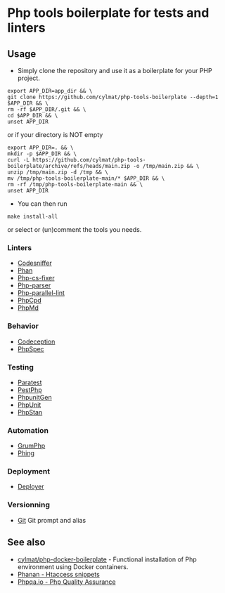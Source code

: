 # Php tools boilerplate for tests and linters

Usage
---
* Simply clone the repository and use it as a boilerplate for your PHP project.
```
export APP_DIR=app_dir && \
git clone https://github.com/cylmat/php-tools-boilerplate --depth=1 $APP_DIR && \
rm -rf $APP_DIR/.git && \
cd $APP_DIR && \
unset APP_DIR
```
or if your directory is NOT empty
```
export APP_DIR=. && \
mkdir -p $APP_DIR && \
curl -L https://github.com/cylmat/php-tools-boilerplate/archive/refs/heads/main.zip -o /tmp/main.zip && \
unzip /tmp/main.zip -d /tmp && \
mv /tmp/php-tools-boilerplate-main/* $APP_DIR && \
rm -rf /tmp/php-tools-boilerplate-main && \
unset APP_DIR
```
* You can then run 
```
make install-all
```
or select or (un)comment the tools you needs.

### Linters
* [Codesniffer](https://github.com/squizlabs/PHP_CodeSniffer)
* [Phan](https://github.com/phan/phan/wiki)
* [Php-cs-fixer](https://cs.symfony.com/)
* [Php-parser](https://github.com/nikic/PHP-Parser)
* [Php-parallel-lint](https://github.com/php-parallel-lint/PHP-Parallel-Lint)
* [PhpCpd](https://github.com/sebastianbergmann/phpcpd)
* [PhpMd](https://phpmd.org)

### Behavior
* [Codeception](https://codeception.com)
* [PhpSpec](http://www.phpspec.net)

### Testing
* [Paratest](https://github.com/paratestphp/paratest)
* [PestPhp](https://pestphp.com/)
* [PhpunitGen](https://phpunitgen.io/)
* [PhpUnit](https://phpunit.de/)
* [PhpStan](https://phpstan.org/)

### Automation
* [GrumPhp](https://github.com/phpro/grumphp)
* [Phing](https://phing.info)

### Deployment
* [Deployer](https://deployer.org)

### Versionning
* [Git](http://git-scm.com) Git prompt and alias

## See also
* [cylmat/php-docker-boilerplate](https://github.com/cylmat/php-docker-boilerplate/) - Functional installation of Php environment using Docker containers.
* [Phanan - Htaccess snippets](https://github.com/phanan/htaccess)
* [Phpqa.io - Php Quality Assurance](https://phpqa.io)
